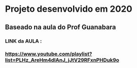 # Projeto desenvolvido em 2020
## Baseado na aula do Prof Guanabara
### LINK da AULA : 
### https://www.youtube.com/playlist?list=PLHz_AreHm4dlAnJ_jJtV29RFxnPHDuk9o